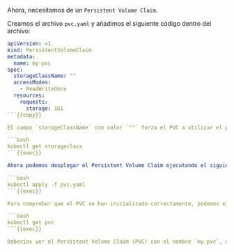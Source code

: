 Ahora, necesitamos de un `Persistent Volume Claim`. 

Creamos el archivo `pvc.yaml` y añadimos el siguiente código dentro del archivo:

```yaml
apiVersion: v1
kind: PersistentVolumeClaim
metadata:
  name: my-pvc
spec:
  storageClassName: ""
  accessModes:
    - ReadWriteOnce
  resources:
    requests:
      storage: 1Gi
```{{copy}}

El campo `storageClassName` con valor `""` forza el PVC a utilizar el provisioning statico, que signica que el PVC busca un volume con lo requisitos definidos entre lo PV ya existentes.

```bash
kubectl get storageclass
```{{exec}}

Ahora podemos desplegar el Persistent Volume Claim ejecutando el siguiente comando:

```bash
kubectl apply -f pvc.yaml
```{{exec}}

Para comprobar que el PVC se han inicializado correctamente, podemos ejecutar el comando `kubectl get pvc`,

```bash
kubectl get pvc
```{{exec}}

Deberías ver el Persistent Volume Claim (PVC) con el nombre `my-pvc`, donde en la columna **STATUS** aparece el valor `Bound`, y en la columna **VOLUMES** el valor `my-pv` (nombre del PV creado en el paso anterior). Esta salida indica que la solicitud de un volumen persistente (PVC) ha encontrado un volumen que cumple con los requisitos de la solicitud y se ha vinculado con él. Ahora, el PVC está listo para ser utilizado por un Pod o un Deployment.